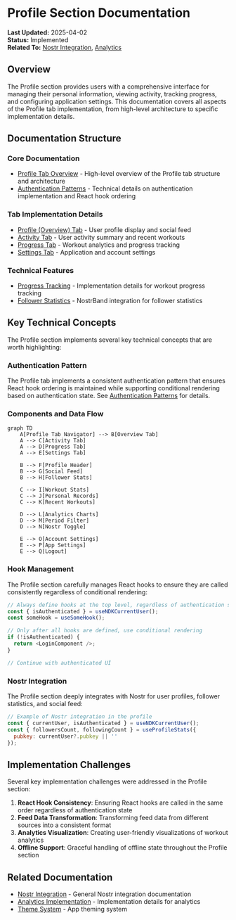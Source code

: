 # Profile Section Documentation

**Last Updated:** 2025-04-02  
**Status:** Implemented  
**Related To:** [Nostr Integration](../../technical/nostr/index.md), [Analytics](../../technical/analytics/index.md)

## Overview

The Profile section provides users with a comprehensive interface for managing their personal information, viewing activity, tracking progress, and configuring application settings. This documentation covers all aspects of the Profile tab implementation, from high-level architecture to specific implementation details.

## Documentation Structure

### Core Documentation

- [Profile Tab Overview](./profile_overview.md) - High-level overview of the Profile tab structure and architecture
- [Authentication Patterns](./authentication_patterns.md) - Technical details on authentication implementation and React hook ordering

### Tab Implementation Details

- [Profile (Overview) Tab](./tabs/overview_tab.md) - User profile display and social feed
- [Activity Tab](./tabs/activity_tab.md) - User activity summary and recent workouts
- [Progress Tab](./tabs/progress_tab.md) - Workout analytics and progress tracking
- [Settings Tab](./tabs/settings_tab.md) - Application and account settings

### Technical Features

- [Progress Tracking](./progress_tracking.md) - Implementation details for workout progress tracking
- [Follower Statistics](./follower_stats.md) - NostrBand integration for follower statistics

## Key Technical Concepts

The Profile section implements several key technical concepts that are worth highlighting:

### Authentication Pattern

The Profile tab implements a consistent authentication pattern that ensures React hook ordering is maintained while supporting conditional rendering based on authentication state. See [Authentication Patterns](./authentication_patterns.md) for details.

### Components and Data Flow

```mermaid
graph TD
    A[Profile Tab Navigator] --> B[Overview Tab]
    A --> C[Activity Tab]
    A --> D[Progress Tab]
    A --> E[Settings Tab]
    
    B --> F[Profile Header]
    B --> G[Social Feed]
    B --> H[Follower Stats]
    
    C --> I[Workout Stats]
    C --> J[Personal Records]
    C --> K[Recent Workouts]
    
    D --> L[Analytics Charts]
    D --> M[Period Filter]
    D --> N[Nostr Toggle]
    
    E --> O[Account Settings]
    E --> P[App Settings]
    E --> Q[Logout]
```

### Hook Management

The Profile section carefully manages React hooks to ensure they are called consistently regardless of conditional rendering:

```javascript
// Always define hooks at the top level, regardless of authentication state
const { isAuthenticated } = useNDKCurrentUser();
const someHook = useSomeHook();

// Only after all hooks are defined, use conditional rendering
if (!isAuthenticated) {
  return <LoginComponent />;
}

// Continue with authenticated UI
```

### Nostr Integration

The Profile section deeply integrates with Nostr for user profiles, follower statistics, and social feed:

```javascript
// Example of Nostr integration in the profile
const { currentUser, isAuthenticated } = useNDKCurrentUser();
const { followersCount, followingCount } = useProfileStats({ 
  pubkey: currentUser?.pubkey || ''
});
```

## Implementation Challenges

Several key implementation challenges were addressed in the Profile section:

1. **React Hook Consistency**: Ensuring React hooks are called in the same order regardless of authentication state
2. **Feed Data Transformation**: Transforming feed data from different sources into a consistent format
3. **Analytics Visualization**: Creating user-friendly visualizations of workout analytics
4. **Offline Support**: Graceful handling of offline state throughout the Profile section

## Related Documentation

- [Nostr Integration](../../technical/nostr/index.md) - General Nostr integration documentation
- [Analytics Implementation](../../technical/analytics/index.md) - Implementation details for analytics
- [Theme System](../../technical/styling/theme_system.md) - App theming system
